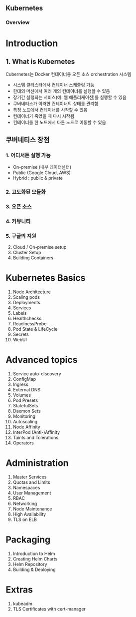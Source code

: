 ## Kubernetes




### Overview

# Introduction
## 1. What is Kubernetes

Cubernetes는 Docker 컨테이너용 오픈 소스 orchestration 시스템

- 시스템 클러스터에서 컨테이너 스케줄링 가능
- 한대의 머신에서 여러 개의 컨테이너를 실행할 수 있음
- 장기간 실행되는 서비스(예: 웹 애플리케이션)를 실행할 수 있음
- 쿠버네티스가 이러한 컨테이너의 상태를 관리함
- 특정 노드에서 컨테이너를 시작할 수 있음
- 컨테이너가 죽었을 때 다시 시작됨
- 컨테이너를 한 노드에서 다른 노드로 이동할 수 있음



## 쿠버네티스 장점
### 1. 어디서든 실행 가능
 - On-premise (내부 데이터센터)
 - Public (Google Cloud, AWS)
 - Hybrid : public & private
### 2. 고도화된 모듈화
### 3. 오픈 소스
### 4. 커뮤니티
### 5. 구글의 지원

2. Cloud / On-premise setup
3. Cluster Setup
4. Building Containers

# Kubernetes Basics
1. Node Architecture
2. Scaling pods
3. Deployments
4. Services
5. Labels
6. Healthchecks
7. ReadinessProbe
8. Pod State & LifeCycle
9. Secrets
10. WebUI

# Advanced topics
1. Service auto-discovery
2. ConfigMap
3. Ingress
4. External DNS
5. Volumes
6. Pod Presets
7. StatefulSets
8. Daemon Sets
9. Monitoring
10. Autoscaling
11. Node Affinity
12. InterPod (Anti-)Affinity
13. Taints and Tolerations
14. Operators

# Administration
1. Master Services
2. Quotas and Limits
3. Namespaces
4. User Management
5. RBAC
6. Networking
7. Node Maintenance
8. High Availability
9. TLS on ELB

# Packaging
1. Introduction to Helm
2. Creating Helm Charts
3. Helm Repository
4. Building & Deoloying

# Extras
1. kubeadm
2. TLS Certificates with cert-manager
